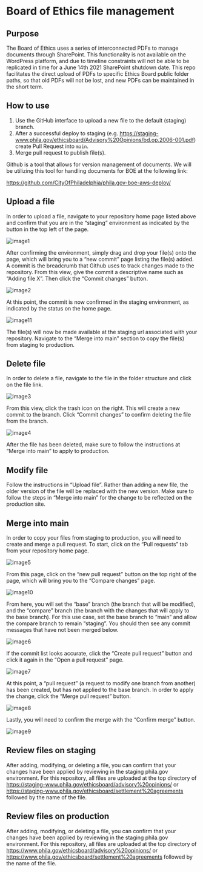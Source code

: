 # Board of Ethics file management

## Purpose

The Board of Ethics uses a series of interconnected PDFs to manage documents through SharePoint. This functionality is not available on the WordPress platform, and due to timeline constraints will not be able to be replicated in time for a June 14th 2021 SharePoint shutdown date. This repo facilitates the direct upload of PDFs to specific Ethics Board public folder paths, so that old PDFs will not be lost, and new PDFs can be maintained in the short term.

## How to use

1. Use the GitHub interface to upload a new file to the default (staging) branch. 
2. After a successful deploy to staging (e.g. https://staging-www.phila.gov/ethicsboard/Advisory%20Opinions/bd.op.2006-001.pdf) create Pull Request into `main`. 
3. Merge pull request to publish file(s). 


Github is a tool that allows for version management of documents. We will be utilizing this tool for handling documents for BOE at the following link:

https://github.com/CityOfPhiladelphia/phila.gov-boe-aws-deploy/

## Upload a file
In order to upload a file, navigate to your repository home page listed above and confirm that you are in the “staging” environment as indicated by the button in the top left of the page.

![image1](https://user-images.githubusercontent.com/16737142/123292728-57298100-d4e1-11eb-90c7-39dad6bf5203.png)

After confirming the environment, simply drag and drop your file(s) onto the page, which will bring you to a “new commit” page listing the file(s) added. A commit is the breadcrumb that Github uses to track changes made to the repository. From this view, give the commit a descriptive name such as “Adding file X”. Then click the “Commit changes” button.

![image2](https://user-images.githubusercontent.com/16737142/123292799-66a8ca00-d4e1-11eb-8fcb-64a708ec61c1.png)

At this point, the commit is now confirmed in the staging environment, as indicated by the status on the home page.

![image11](https://user-images.githubusercontent.com/16737142/123294936-4843ce00-d4e3-11eb-9a1d-31e35871abe7.png)

The file(s) will now be made available at the staging url associated with your repository. Navigate to the “Merge into main” section to copy the file(s) from staging to production.

## Delete file

In order to delete a file, navigate to the file in the folder structure and click on the file link.

![image3](https://user-images.githubusercontent.com/16737142/123292850-732d2280-d4e1-11eb-9077-6e9d57220a94.png)

From this view, click the trash icon on the right. This will create a new commit to the branch. Click “Commit changes” to confirm deleting the file from the branch.

![image4](https://user-images.githubusercontent.com/16737142/123292884-7a543080-d4e1-11eb-9fb0-19475d0a1e5e.png)

After the file has been deleted, make sure to follow the instructions at “Merge into main” to apply to production.

## Modify file

Follow the instructions in “Upload file”. Rather than adding a new file, the older version of the file will be replaced with the new version. Make sure to follow the steps in “Merge into main” for the change to be reflected on the production site.

## Merge into main

In order to copy your files from staging to production, you will need to create and merge a pull request. To start, click on the “Pull requests” tab from your 
repository home page.

![image5](https://user-images.githubusercontent.com/16737142/123292926-84762f00-d4e1-11eb-877a-8d7be4ea164d.png)

From this page, click on the “new pull request” button on the top right of the page, which will bring you to the “Compare changes” page.

![image10](https://user-images.githubusercontent.com/16737142/123294660-0c106d80-d4e3-11eb-85c5-75c54237153e.png)

From here, you will set the “base” branch (the branch that will be modified), and the “compare” branch (the branch with the changes that will apply to the base branch). For this use case, set the base branch to “main” and allow the compare branch to remain “staging”. You should then see any commit messages that have not been merged below.

![image6](https://user-images.githubusercontent.com/16737142/123292985-9061f100-d4e1-11eb-9e71-7ae9c91b502a.png)

If the commit list looks accurate, click the “Create pull request” button and click it again in the 
“Open a pull request” page.

![image7](https://user-images.githubusercontent.com/16737142/123293000-9657d200-d4e1-11eb-927e-2c9769f46023.png)

At this point, a “pull request” (a request to modify one branch from another) has been created, but has not applied to the base branch. In order to apply the change, click the “Merge pull request” button.

![image8](https://user-images.githubusercontent.com/16737142/123293024-9eb00d00-d4e1-11eb-8aa6-f6cc07eb6e34.png)

Lastly, you will need to confirm the merge with the “Confirm merge” button.

![image9](https://user-images.githubusercontent.com/16737142/123293045-a374c100-d4e1-11eb-8d60-ad4ba39ef38f.png)

## Review files on staging

After adding, modifying, or deleting a file, you can confirm that your changes have been applied by reviewing in the staging phila.gov environment. For this repository, all files are uploaded at the top directory of https://staging-www.phila.gov/ethicsboard/advisory%20opinions/ or https://staging-www.phila.gov/ethicsboard/settlement%20agreements followed by the name of the file.

## Review files on production

After adding, modifying, or deleting a file, you can confirm that your changes have been applied by reviewing in the staging phila.gov environment. For this repository, all files are uploaded at the top directory of https://www.phila.gov/ethicsboard/advisory%20opinions/ or https://www.phila.gov/ethicsboard/settlement%20agreements followed by the name of the file.
